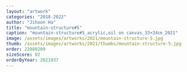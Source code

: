 ```yaml
---
layout: "artwork"
categories: "2018-2022"
author: "Jihoon Ha"
title: "mountain-structure#5"
caption: "mountain-structure#5_acrylic,oil on canvas_33×24㎝_2021"
image: /assets/images/artworks/2021/mountain-structure-5.jpg
thumb: /assets/images/artworks/2021/thumbs/mountain-structure-5.jpg
order: 22080209
sizeScore: 02
orderByYear: 2021037
---
```

